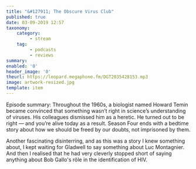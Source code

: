 ```yaml
---
title: "&#127911; The Obscure Virus Club"
published: true
date: 03-09-2019 12:57
taxonomy:
    category:
         - stream
    tag:
         - podcasts
         - reviews
summary:
enabled: '0'
header_image: '0'
theurl: https://leopard.megaphone.fm/DGT2035428153.mp3
image: artwork-resized.jpg
template: item
---
```

 
Episode summary: Throughout the 1960s, a biologist named Howard Temin became convinced that something wasn’t right in science’s understanding of viruses. His colleagues dismissed him as a heretic. He turned out to be right — and you’re alive today as a result. Season Four ends with a bedtime story about how we should be freed by our doubts, not imprisoned by them.

Another fascinating disinterring, and as this was a story I knew something about, I kept waiting for Gladwell to say something about Luc Montagnier. And then I realised that he had very cleverly stopped short of saying anything about Bob Gallo's rôle in the identification of HIV.